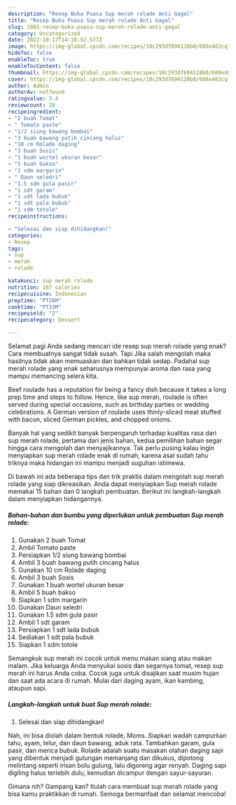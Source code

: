```yaml
---
description: "Resep Buka Puasa Sup merah rolade Anti Gagal"
title: "Resep Buka Puasa Sup merah rolade Anti Gagal"
slug: 1085-resep-buka-puasa-sup-merah-rolade-anti-gagal
category: Uncategorized
date: 2022-10-17T14:18:52.577Z
image: https://img-global.cpcdn.com/recipes/10c293d7694128b0/680x482cq70/sup-merah-rolade-foto-resep-utama.jpg
hideToc: false
enableToc: true
enableTocContent: false
thumbnail: https://img-global.cpcdn.com/recipes/10c293d7694128b0/680x482cq70/sup-merah-rolade-foto-resep-utama.jpg
cover: https://img-global.cpcdn.com/recipes/10c293d7694128b0/680x482cq70/sup-merah-rolade-foto-resep-utama.jpg
author: Admin
authorAv: notfound
ratingvalue: 3.4
reviewcount: 20
recipeingredient:
- "2 buah Tomat"
- " Tomato paste"
- "1/2 siung bawang bombai"
- "3 buah bawang putih cincang halus"
- "10 cm Rolade daging"
- "3 buah Sosis"
- "1 buah wortel ukuran besar"
- "5 buah bakso"
- "1 sdm margarin"
- " Daun seledri"
- "1.5 sdm gula pasir"
- "1 sdt garam"
- "1 sdt lada bubuk"
- "1 sdt pala bubuk"
- "1 sdm totole"
recipeinstructions:

- "Selesai dan siap dihidangkan!"
categories:
- Resep
tags:
- sup
- merah
- rolade

katakunci: sup merah rolade 
nutrition: 167 calories
recipecuisine: Indonesian
preptime: "PT26M"
cooktime: "PT33M"
recipeyield: "2"
recipecategory: Dessert

---
```



Selamat pagi Anda sedang mencari ide resep sup merah rolade yang enak? Cara membuatnya sangat tidak susah. Tapi Jika salah mengolah maka hasilnya tidak akan memuaskan dan bahkan tidak sedap. Padahal sup merah rolade yang enak seharusnya mempunyai aroma dan rasa yang mampu memancing selera kita.


Beef roulade has a reputation for being a fancy dish because it takes a long prep time and steps to follow. Hence, like sup merah, roulade is often served during special occasions, such as birthday parties or wedding celebrations. A German version of roulade uses thinly-sliced meat stuffed with bacon, sliced German pickles, and chopped onions.

Banyak hal yang sedikit banyak berpengaruh terhadap kualitas rasa dari sup merah rolade, pertama dari jenis bahan, kedua pemilihan bahan segar hingga cara mengolah dan menyajikannya. Tak perlu pusing kalau ingin menyiapkan sup merah rolade enak di rumah, karena asal sudah tahu triknya maka hidangan ini mampu menjadi suguhan istimewa.


Di bawah ini ada beberapa tips dan trik praktis dalam mengolah sup merah rolade yang siap dikreasikan. Anda dapat menyiapkan Sup merah rolade memakai 15 bahan dan 0 langkah pembuatan. Berikut ini langkah-langkah dalam menyiapkan hidangannya.

<!--inarticleads1-->

##### Bahan-bahan dan bumbu yang diperlukan untuk pembuatan Sup merah rolade:

1. Gunakan 2 buah Tomat
1. Ambil  Tomato paste
1. Persiapkan 1/2 siung bawang bombai
1. Ambil 3 buah bawang putih cincang halus
1. Gunakan 10 cm Rolade daging
1. Ambil 3 buah Sosis
1. Gunakan 1 buah wortel ukuran besar
1. Ambil 5 buah bakso
1. Siapkan 1 sdm margarin
1. Gunakan  Daun seledri
1. Gunakan 1.5 sdm gula pasir
1. Ambil 1 sdt garam
1. Persiapkan 1 sdt lada bubuk
1. Sediakan 1 sdt pala bubuk
1. Siapkan 1 sdm totole


Semangkuk sup merah ini cocok untuk menu makan siang atau makan malam. Jika keluarga Anda menyukai sosis dan segarnya tomat, resep sup merah ini harus Anda coba. Cocok juga untuk disajikan saat musim hujan dan saat ada acara di rumah. Mulai dari daging ayam, ikan kambing, ataupun sapi. 

<!--inarticleads2-->

##### Langkah-langkah untuk buat Sup merah rolade:


1. Selesai dan siap dihidangkan!

Nah, ini bisa diolah dalam bentuk rolade, Moms. Siapkan wadah campurkan tahu, ayam, telur, dan daun bawang, aduk rata. Tambahkan garam, gula pasir, dan merica bubuk. Rolade adalah suatu masakan olahan daging sapi yang dibentuk menjadi gulungan memanjang dan dikukus, dipotong melintang seperti irisan bolu gulung, lalu digoreng agar renyah. Daging sapi digiling halus terlebih dulu, kemudian dicampur dengan sayur-sayuran. 

Gimana nih? Gampang kan? Itulah cara membuat sup merah rolade yang bisa kamu praktikkan di rumah. Semoga bermanfaat dan selamat mencoba!
